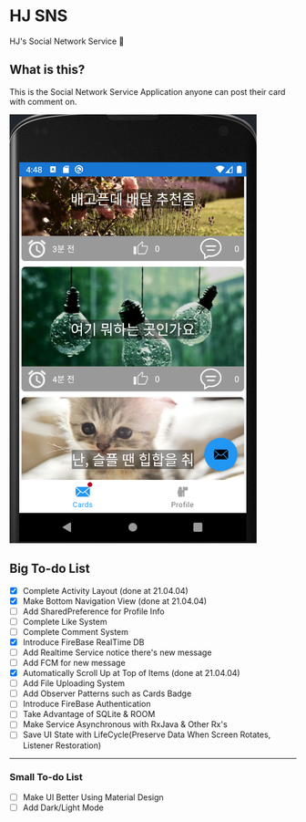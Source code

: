 # HJ SNS
HJ's Social Network Service :couplekiss:

## What is this?
This is the Social Network Service Application anyone can post their card with comment on. 

![](.README_images/c770f767.png)


## Big To-do List 
- [X] Complete Activity Layout (done at 21.04.04)
- [X] Make Bottom Navigation View (done at 21.04.04)
- [ ] Add SharedPreference for Profile Info
- [ ] Complete Like System
- [ ] Complete Comment System
- [X] Introduce FireBase RealTime DB
- [ ] Add Realtime Service notice there's new message
- [ ] Add FCM for new message
- [X] Automatically Scroll Up at Top of Items (done at 21.04.04)
- [ ] Add File Uploading System
- [ ] Add Observer Patterns such as Cards Badge
- [ ] Introduce FireBase Authentication
- [ ] Take Advantage of SQLite & ROOM 
- [ ] Make Service Asynchronous with RxJava & Other Rx's 
- [ ] Save UI State with LifeCycle(Preserve Data When Screen Rotates, Listener Restoration)

----------------
### Small To-do List 
- [ ] Make UI Better Using Material Design
- [ ] Add Dark/Light Mode
